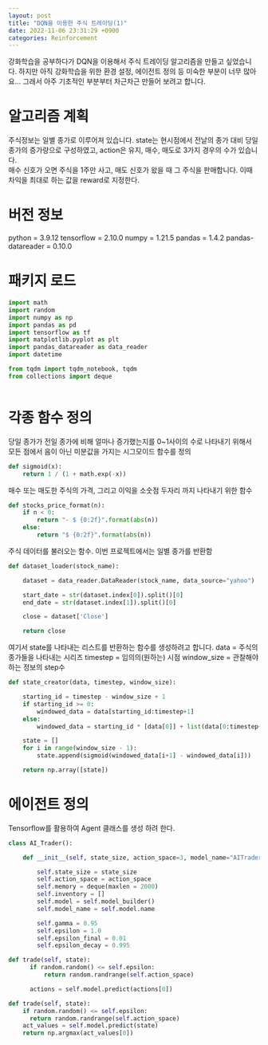 ```yaml
---
layout: post
title: "DQN을 이용한 주식 트레이딩(1)"
date: 2022-11-06 23:31:29 +0900
categories: Reinforcement
---
```


강화학습을 공부하다가 DQN을 이용해서 주식 트레이딩 알고리즘을 만들고 싶었습니다. 하지만 아직 강화학습을 위한 환경 설정, 에이전트 정의 등 미숙한 부분이 너무 많아요... 그래서 아주 기초적인 부분부터 차근차근 만들어 보려고 합니다.

# 알고리즘 계획

주식정보는 일별 종가로 이루어져 있습니다. state는 현시점에서 전날의 종가 대비 당일 종가의 증가량으로 구성하였고, action은 유지, 매수, 매도로 3가지 경우의 수가 있습니다. \
매수 신호가 오면 주식을 1주만 사고, 매도 신호가 왔을 때 그 주식을 판매합니다. 이때 차익을 최대로 하는 값을 reward로 지정한다.

# 버전 정보

python = 3.9.12
tensorflow = 2.10.0
numpy = 1.21.5
pandas = 1.4.2
pandas-datareader = 0.10.0

# 패키지 로드

```python
import math
import random
import numpy as np
import pandas as pd
import tensorflow as tf
import matplotlib.pyplot as plt
import pandas_datareader as data_reader
import datetime

from tqdm import tqdm_notebook, tqdm
from collections import deque

```

```python

```

# 각종 함수 정의

당일 종가가 전일 종가에 비해 얼마나 증가했는지를 0~1사이의 수로 나타내기 위해서 모든 점에서 음이 아닌 미분값을 가지는 시그모이드 함수를 정의

```python
def sigmoid(x):
    return 1 / (1 + math.exp(-x))
```

매수 또는 매도한 주식의 가격, 그리고 이익을 소숫점 두자리 까지 나타내기 위한 함수

```python
def stocks_price_format(n):
    if n < 0:
        return "- $ {0:2f}".format(abs(n))
    else:
        return "$ {0:2f}".format(abs(n))
```

주식 데이터를 불러오는 함수. 이번 프로젝트에서는 일별 종가를 반환함

```python
def dataset_loader(stock_name):

    dataset = data_reader.DataReader(stock_name, data_source="yahoo")

    start_date = str(dataset.index[0]).split()[0]
    end_date = str(dataset.index[1]).split()[0]

    close = dataset['Close']

    return close
```

여기서 state를 나타내는 리스트를 반환하는 함수를 생성하려고 합니다.
data = 주식의 종가들을 나타내는 시리즈
timestep = 임의의(원하는) 시점
window_size = 관찰해야 하는 정보의 step수

```python
def state_creator(data, timestep, window_size):

    starting_id = timestep - window_size + 1
    if starting_id >= 0:
        windowed_data = data[starting_id:timestep+1]
    else:
        windowed_data = starting_id * [data[0]] + list(data[0:timestep+1])

    state = []
    for i in range(window_size - 1):
        state.append(sigmoid(windowed_data[i+1] - windowed_data[i]))

    return np.array([state])
```

# 에이전트 정의

Tensorflow를 활용하여 Agent 클래스를 생성 하려 한다.

```python
class AI_Trader():

    def __init__(self, state_size, action_space=3, model_name="AITrader"):

        self.state_size = state_size
        self.action_space = action_space
        self.memory = deque(maxlen = 2000)
        self.inventory = []
        self.model = self.model_builder()
        self.model_name = self.model.name

        self.gamma = 0.95
        self.epsilon = 1.0
        self.epsilon_final = 0.01
        self.epsilon_decay = 0.995
```

```python
def trade(self, state):
      if random.random() <= self.epsilon:
          return random.randrange(self.action_space)

      actions = self.model.predict(actions[0])
```

```python
def trade(self, state):
    if random.random() <= self.epsilon:
      return random.randrange(self.action_space)
    act_values = self.model.predict(state)
    return np.argmax(act_values[0])
```
